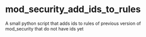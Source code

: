 # mod_security_add_ids_to_rules
A small python script that adds ids to rules of previous version of mod_security that do not have ids yet

